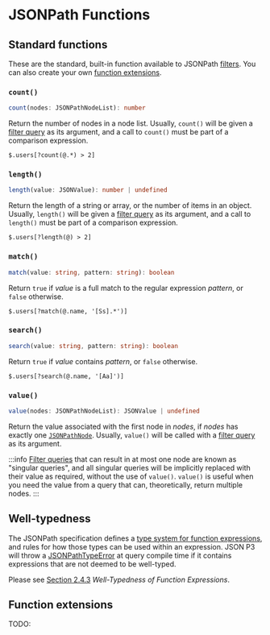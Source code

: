 # JSONPath Functions

## Standard functions

These are the standard, built-in function available to JSONPath [filters](./jsonpath-syntax.md#filters). You can also create your own [function extensions](#function-extensions).

### `count()`

```typescript
count(nodes: JSONPathNodeList): number
```

Return the number of nodes in a node list. Usually, `count()` will be given a [filter query](./jsonpath-syntax.md#filter-queries) as its argument, and a call to `count()` must be part of a comparison expression.

```text title="Example query"
$.users[?count(@.*) > 2]
```

### `length()`

```typescript
length(value: JSONValue): number | undefined
```

Return the length of a string or array, or the number of items in an object. Usually, `length()` will be given a [filter query](./jsonpath-syntax.md#filter-queries) as its argument, and a call to `length()` must be part of a comparison expression.

```text title="Example query"
$.users[?length(@) > 2]
```

### `match()`

```typescript
match(value: string, pattern: string): boolean
```

Return `true` if _value_ is a full match to the regular expression _pattern_, or `false` otherwise.

```text title="Example query"
$.users[?match(@.name, '[Ss].*')]
```

### `search()`

```typescript
search(value: string, pattern: string): boolean
```

Return `true` if _value_ contains _pattern_, or `false` otherwise.

```text title="Example query"
$.users[?search(@.name, '[Aa]')]
```

### `value()`

```typescript
value(nodes: JSONPathNodeList): JSONValue | undefined
```

Return the value associated with the first node in _nodes_, if _nodes_ has exactly one [`JSONPathNode`](../api/classes/jsonpath.JSONPathNode.md). Usually, `value()` will be called with a [filter query](./jsonpath-syntax.md#filter-queries) as its argument.

:::info
[Filter queries](./jsonpath-syntax.md#filter-queries) that can result in at most one node are known as "singular queries", and all singular queries will be implicitly replaced with their value as required, without the use of `value()`. `value()` is useful when you need the value from a query that can, theoretically, return multiple nodes.
:::

## Well-typedness

The JSONPath specification defines a [type system for function expressions](https://datatracker.ietf.org/doc/html/draft-ietf-jsonpath-base-20#name-type-system-for-function-ex), and rules for how those types can be used within an expression. JSON P3 will throw a [JSONPathTypeError](../api/classes/jsonpath.JSONPathTypeError.md) at query compile time if it contains expressions that are not deemed to be well-typed.

Please see [Section 2.4.3](https://datatracker.ietf.org/doc/html/draft-ietf-jsonpath-base-20#name-well-typedness-of-function-) _Well-Typedness of Function Expressions_.

## Function extensions

TODO:
